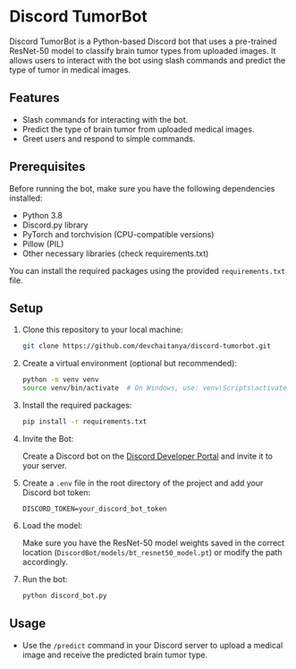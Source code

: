 
# Discord TumorBot

Discord TumorBot is a Python-based Discord bot that uses a pre-trained ResNet-50 model to classify brain tumor types from uploaded images. It allows users to interact with the bot using slash commands and predict the type of tumor in medical images.

## Features

- Slash commands for interacting with the bot.
- Predict the type of brain tumor from uploaded medical images.
- Greet users and respond to simple commands.

## Prerequisites

Before running the bot, make sure you have the following dependencies installed:

- Python 3.8
- Discord.py library
- PyTorch and torchvision (CPU-compatible versions)
- Pillow (PIL)
- Other necessary libraries (check requirements.txt)

You can install the required packages using the provided `requirements.txt` file.

## Setup

1. Clone this repository to your local machine:

   ```bash
   git clone https://github.com/devchaitanya/discord-tumorbot.git
   ```

2. Create a virtual environment (optional but recommended):

   ```bash
   python -m venv venv
   source venv/bin/activate  # On Windows, use: venv\Scripts\activate
   ```

3. Install the required packages:

   ```bash
   pip install -r requirements.txt
   ```
4. Invite the Bot:

   Create a Discord bot on the [Discord Developer Portal](https://discord.com/developers/applications) and invite it to your server.

5. Create a `.env` file in the root directory of the project and add your Discord bot token:

   ```
   DISCORD_TOKEN=your_discord_bot_token
   ```

6. Load the model:

   Make sure you have the ResNet-50 model weights saved in the correct location (`DiscordBot/models/bt_resnet50_model.pt`) or modify the path accordingly.

7. Run the bot:

   ```bash
   python discord_bot.py
   ```

## Usage

- Use the `/predict` command in your Discord server to upload a medical image and receive the predicted brain tumor type.

